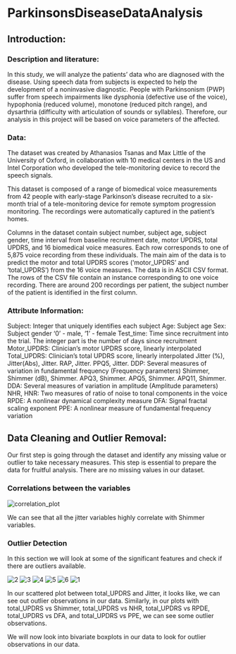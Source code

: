 # ParkinsonsDiseaseDataAnalysis

## Introduction:
### Description and literature:

In this study, we will analyze the patients’ data who are diagnosed with the disease. Using speech data from subjects is expected to help the development of a noninvasive diagnostic. People with Parkinsonism (PWP) suffer from speech impairments like dysphonia (defective use of the voice), hypophonia (reduced volume), monotone (reduced pitch range), and dysarthria (difficulty with articulation of sounds or syllables). Therefore, our analysis in this project will be based on voice parameters of the affected. 

### Data:
The dataset was created by Athanasios Tsanas and Max Little of the University of Oxford, in collaboration with 10 medical centers in the US and Intel Corporation who developed the tele-monitoring device to record the speech signals.

This dataset is composed of a range of biomedical voice measurements from 42 people with early-stage Parkinson’s disease recruited to a six-month trial of a tele-monitoring device for remote symptom progression monitoring. The recordings were automatically captured in the patient’s homes.

Columns in the dataset contain subject number, subject age, subject gender, time interval from baseline recruitment date, motor UPDRS, total UPDRS, and 16 biomedical voice measures. Each row corresponds to one of 5,875 voice recording from these individuals.
The main aim of the data is to predict the motor and total UPDRS scores (‘motor_UPDRS’ and ‘total_UPDRS’) from the 16 voice measures.
The data is in ASCII CSV format. The rows of the CSV file contain an instance corresponding to one voice recording. There are around 200 recordings per patient, the subject number of the patient is identified in the first column. 

### Attribute Information:

Subject: Integer that uniquely identifies each subject
Age: Subject age
Sex: Subject gender ‘0’ - male, ‘1’ - female
Test_time: Time since recruitment into the trial. The integer part is the number of days since recruitment
Motor_UPDRS: Clinician’s motor UPDRS score, linearly interpolated
Total_UPDRS: Clinician’s total UPDRS score, linearly interpolated
Jitter (%), Jitter(Abs), Jitter. RAP, Jitter. PPQ5, Jitter. DDP: Several measures of variation in fundamental frequency (Frequency parameters)
Shimmer, Shimmer (dB), Shimmer. APQ3, Shimmer. APQ5, Shimmer. APQ11, Shimmer. DDA: Several measures of variation in amplitude (Amplitude parameters)
NHR, HNR: Two measures of ratio of noise to tonal components in the voice
RPDE: A nonlinear dynamical complexity measure
DFA: Signal fractal scaling exponent
PPE: A nonlinear measure of fundamental frequency variation

## Data Cleaning and Outlier Removal:

Our first step is going through the dataset and identify any missing value or outlier to take necessary measures. This step is essential to prepare the data for fruitful analysis. There are no missing values in our dataset.

### Correlations between the variables

![correlation_plot](https://user-images.githubusercontent.com/5343403/43222766-b46c0a58-9016-11e8-875a-780cb9e3ebe7.png)

We can see that all the jitter variables highly correlate with Shimmer variables.

### Outlier Detection

In this section we will look at some of the significant features and check if there are outliers available.

![2](https://user-images.githubusercontent.com/5343403/43223419-a7931266-9018-11e8-993a-546f032f70df.png)
![3](https://user-images.githubusercontent.com/5343403/43223420-a7a0de64-9018-11e8-977f-5ee9797eefae.png)
![4](https://user-images.githubusercontent.com/5343403/43223422-a7b098d6-9018-11e8-9249-ad39b8ff2a2d.png)
![5](https://user-images.githubusercontent.com/5343403/43223423-a7c41c30-9018-11e8-9cb3-2c4532ce0478.png)
![6](https://user-images.githubusercontent.com/5343403/43223424-a7d51c42-9018-11e8-80a2-bf2f9e139bab.png)
![1](https://user-images.githubusercontent.com/5343403/43223425-a7e8a64a-9018-11e8-8e37-c9febc27b78b.png)

In our scattered plot between total_UPDRS and Jitter, it looks like, we can see out outlier observations in our data. Similarly, in our plots with total_UPDRS vs Shimmer, total_UPDRS vs NHR, total_UPDRS vs RPDE, total_UPDRS vs DFA, and total_UPDRS vs PPE, we can see some outlier observations.

We will now look into bivariate boxplots in our data to look for outlier observations in our data.






